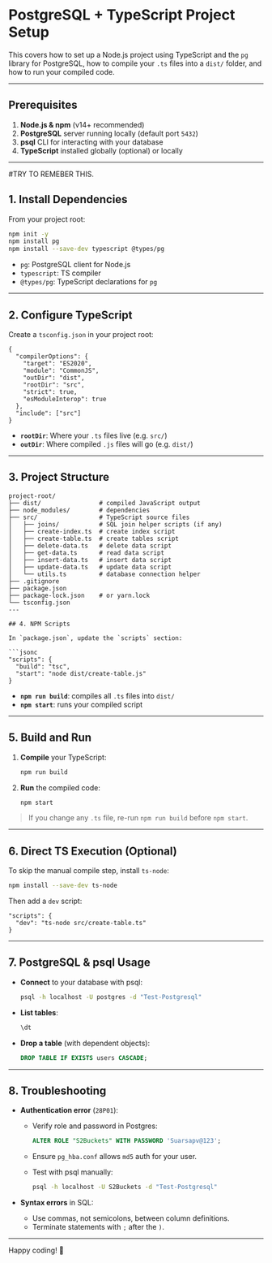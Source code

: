 # PostgreSQL + TypeScript Project Setup

This covers how to set up a Node.js project using TypeScript and the `pg` library for PostgreSQL, how to compile your `.ts` files into a `dist/` folder, and how to run your compiled code.

---

## Prerequisites

1. **Node.js & npm** (v14+ recommended)
2. **PostgreSQL** server running locally (default port `5432`)
3. **psql** CLI for interacting with your database
4. **TypeScript** installed globally (optional) or locally

---
#TRY TO REMEBER THIS.
## 1. Install Dependencies

From your project root:

```bash
npm init -y
npm install pg
npm install --save-dev typescript @types/pg
```

* `pg`: PostgreSQL client for Node.js
* `typescript`: TS compiler
* `@types/pg`: TypeScript declarations for `pg`

---

## 2. Configure TypeScript

Create a `tsconfig.json` in your project root:

```jsonc
{
  "compilerOptions": {
    "target": "ES2020",
    "module": "CommonJS",
    "outDir": "dist",
    "rootDir": "src",
    "strict": true,
    "esModuleInterop": true
  },
  "include": ["src"]
}
```

* **`rootDir`**: Where your `.ts` files live (e.g. `src/`)
* **`outDir`**: Where compiled `.js` files will go (e.g. `dist/`)

---

## 3. Project Structure

````
project-root/
├── dist/                # compiled JavaScript output
├── node_modules/        # dependencies
├── src/                 # TypeScript source files
│   ├── joins/           # SQL join helper scripts (if any)
│   ├── create-index.ts  # create index script
│   ├── create-table.ts  # create tables script
│   ├── delete-data.ts   # delete data script
│   ├── get-data.ts      # read data script
│   ├── insert-data.ts   # insert data script
│   ├── update-data.ts   # update data script
│   └── utils.ts         # database connection helper
├── .gitignore
├── package.json
├── package-lock.json    # or yarn.lock
└── tsconfig.json
---

## 4. NPM Scripts

In `package.json`, update the `scripts` section:

```jsonc
"scripts": {
  "build": "tsc",
  "start": "node dist/create-table.js"
}
````

* **`npm run build`**: compiles all `.ts` files into `dist/`
* **`npm start`**: runs your compiled script

---

## 5. Build and Run

1. **Compile** your TypeScript:

   ```bash
   npm run build
   ```
2. **Run** the compiled code:

   ```bash
   npm start
   ```

> If you change any `.ts` file, re-run `npm run build` before `npm start`.

---

## 6. Direct TS Execution (Optional)

To skip the manual compile step, install `ts-node`:

```bash
npm install --save-dev ts-node
```

Then add a `dev` script:

```jsonc
"scripts": {
  "dev": "ts-node src/create-table.ts"
}
```

---

## 7. PostgreSQL & psql Usage

* **Connect** to your database with psql:

  ```bash
  psql -h localhost -U postgres -d "Test-Postgresql"
  ```
* **List tables**:

  ```sql
  \dt
  ```
* **Drop a table** (with dependent objects):

  ```sql
  DROP TABLE IF EXISTS users CASCADE;
  ```

---

## 8. Troubleshooting

* **Authentication error** (`28P01`):

  * Verify role and password in Postgres:

    ```sql
    ALTER ROLE "S2Buckets" WITH PASSWORD 'Suarsapv@123';
    ```
  * Ensure `pg_hba.conf` allows `md5` auth for your user.
  * Test with psql manually:

    ```bash
    psql -h localhost -U S2Buckets -d "Test-Postgresql"
    ```

* **Syntax errors** in SQL:

  * Use commas, not semicolons, between column definitions.
  * Terminate statements with `;` after the `)`.

---

Happy coding! 🚀
